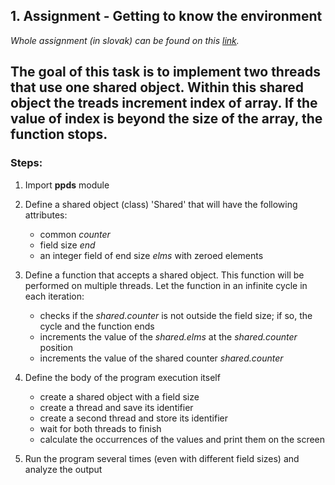## 1. Assignment - Getting to know the environment 
_Whole assignment (in slovak) can be found on this [link](https://uim.fei.stuba.sk/i-ppds/1-cvicenie-oboznamenie-sa-s-prostredim-%f0%9f%90%8d/)._


The goal of this task is to implement two threads that use one shared object. Within this shared object the treads increment
index of array. If the value of index is beyond the size of the array, the function stops.
---

### Steps:
1. Import **ppds** module
   

2. Define a shared object (class) 'Shared' that will have the following attributes: 
    - common _counter_
    - field size _end_
    - an integer field of end size _elms_ with zeroed elements
    

3. Define a function that accepts a shared object. This function will be performed on multiple threads. Let the function in an infinite cycle in each iteration:
    - checks if the _shared.counter_ is not outside the field size; if so, the cycle and the function ends
    - increments the value of the _shared.elms_ at the _shared.counter_ position
    - increments the value of the shared counter _shared.counter_
    
    
4. Define the body of the program execution itself
    - create a shared object with a field size
    - create a thread and save its identifier
    - create a second thread and store its identifier
    - wait for both threads to finish
    - calculate the occurrences of the values and print them on the screen
    
    
5. Run the program several times (even with different field sizes) and analyze the output
